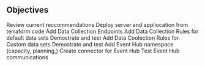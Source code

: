 ## Objectives

Review current reccommendations
Deploy server and appliocation from terraform code
Add Data Collection Endpoints
Add Data Collection Rules for default data sets
Demostrate and test
Add Data Coolection Rules for Custom data sets
Demostrate and test
Add Event Hub namespace (capacity, planning,)
Create connector for Event Hub
Test Event Hub communications 

